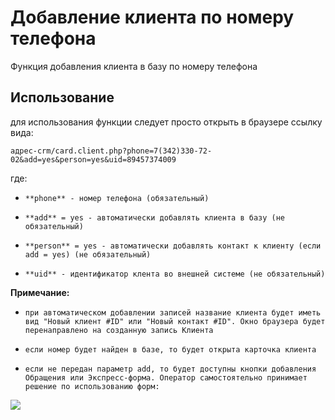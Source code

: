 # Добавление клиента по номеру телефона
Функция добавления клиента в базу по номеру телефона

## Использование

для использования функции следует просто открыть в браузере ссылку вида:


<pre><code class="html">адрес-crm/card.client.php?phone=7(342)330-72-02&add=yes&person=yes&uid=89457374009</code></pre>

где:

*     **phone** - номер телефона (обязательный)
*     **add** = yes - автоматически добавлять клиента в базу (не обязательный)
*     **person** = yes - автоматически добавлять контакт к клиенту (если add = yes) (не обязательный)
*     **uid** - идентификатор клента во внешней системе (не обязательный)

**Примечание:**

*     при автоматическом добавлении записей название клиента будет иметь вид "Новый клиент #ID" или "Новый контакт #ID". Окно браузера будет перенаправлено на созданную запись Клиента
*     если номер будет найден в базе, то будет открыта карточка клиента
*     если не передан параметр add, то будет доступны кнопки добавления Обращения или Экспресс-форма. Оператор самостоятельно принимает решение по использованию форм:

![](https://salesman.pro/docs.img/docs/api_add_by_phone.png)